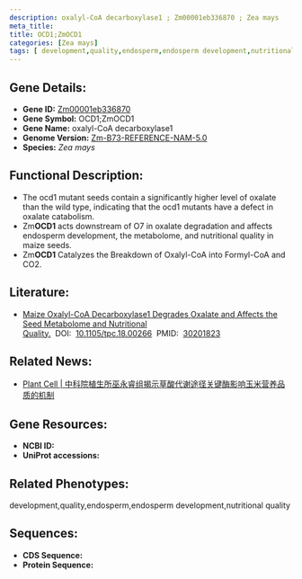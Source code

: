 ```yaml
---
description: oxalyl-CoA decarboxylase1 ; Zm00001eb336870 ; Zea mays
meta_title:
title: OCD1;ZmOCD1
categories: [Zea mays]
tags: [ development,quality,endosperm,endosperm development,nutritional quality ]
---
```


## Gene Details:
- **Gene ID:**	[Zm00001eb336870]()
- **Gene Symbol:** OCD1;ZmOCD1
- **Gene Name:** oxalyl-CoA decarboxylase1
- **Genome Version:** [Zm-B73-REFERENCE-NAM-5.0]()
- **Species:** *Zea mays*

## Functional Description:
   - The ocd1 mutant seeds contain a significantly higher level of oxalate than the wild type, indicating that the ocd1 mutants have a defect in oxalate catabolism.
   - Zm**OCD1** acts downstream of O7 in oxalate degradation and affects endosperm development, the metabolome, and nutritional quality in maize seeds.
   - Zm**OCD1** Catalyzes the Breakdown of Oxalyl-CoA into Formyl-CoA and CO2.

## Literature:
   - [Maize Oxalyl-CoA Decarboxylase1 Degrades Oxalate and Affects the Seed Metabolome and Nutritional Quality.]( https://academic.oup.com/plcell/article/30/10/2447/6099345?login=true)&nbsp;&nbsp;DOI:&nbsp;&nbsp;[10.1105/tpc.18.00266](https://academic.oup.com/plcell/article/30/10/2447/6099345?login=true)&nbsp;&nbsp;PMID:&nbsp;&nbsp;[30201823](https://pubmed.ncbi.nlm.nih.gov/30201823/)

## Related News:
   - [Plant Cell | 中科院植生所巫永睿组揭示草酸代谢途径关键酶影响玉米营养品质的机制](https://mp.weixin.qq.com/s?__biz=MzU3ODY3MDM0NA==&mid=2247487928&idx=1&sn=5a10d8e92eebe72aabd15e05399899e7&chksm=fd708bdfca0702c9c8cdcb106b3999ea8fc7a96b60896c965cddfa32d401a8d4ae60274f47c0&scene=27#wechat_redirect)

## Gene Resources:
- **NCBI ID:** [](https://www.ncbi.nlm.nih.gov/gene/?term=)
- **UniProt accessions:** [](https://www.uniprot.org/uniprotkb//entry)

## Related Phenotypes:
development,quality,endosperm,endosperm development,nutritional quality

## Sequences:
- **CDS Sequence:**
- **Protein Sequence:**

